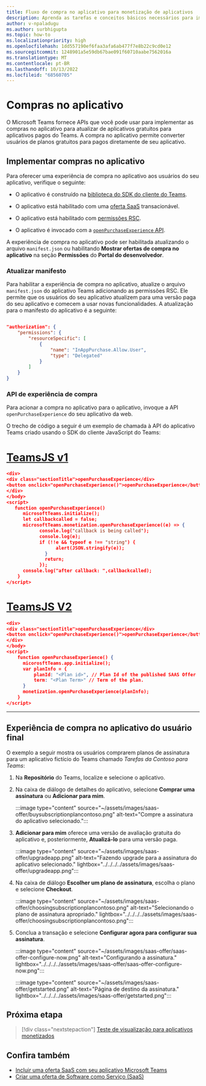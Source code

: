 ```yaml
---
title: Fluxo de compra no aplicativo para monetização de aplicativos
description: Aprenda as tarefas e conceitos básicos necessários para implementar compras no aplicativo e funcionalidade de avaliação em aplicativos de equipes.
author: v-npaladugu
ms.author: surbhigupta
ms.topic: how-to
ms.localizationpriority: high
ms.openlocfilehash: 1dd557190ef6faa3afa6ab477f7e8b22c9cd0e12
ms.sourcegitcommit: 1248901a5e59db67bae091f60710aabe7562016a
ms.translationtype: MT
ms.contentlocale: pt-BR
ms.lasthandoff: 10/13/2022
ms.locfileid: "68560705"
---
```

# <a name="in-app-purchases"></a>Compras no aplicativo

O Microsoft Teams fornece APIs que você pode usar para implementar as compras no aplicativo para atualizar de aplicativos gratuitos para aplicativos pagos do Teams. A compra no aplicativo permite converter usuários de planos gratuitos para pagos diretamente de seu aplicativo.

## <a name="implement-in-app-purchases"></a>Implementar compras no aplicativo

Para oferecer uma experiência de compra no aplicativo aos usuários do seu aplicativo, verifique o seguinte:

* O aplicativo é construído na [biblioteca do SDK do cliente do Teams](https://github.com/OfficeDev/microsoft-teams-library-js).

* O aplicativo está habilitado com uma [oferta SaaS](~/concepts/deploy-and-publish/appsource/prepare/include-saas-offer.md) transacionável.

* O aplicativo está habilitado com [permissões RSC](#update-manifest).

* O aplicativo é invocado com a [`openPurchaseExperience` API](#purchase-experience-api).

A experiência de compra no aplicativo pode ser habilitada atualizando o arquivo `manifest.json` ou habilitando **Mostrar ofertas de compra no aplicativo** na seção **Permissões** do **Portal do desenvolvedor**.

### <a name="update-manifest"></a>Atualizar manifesto

Para habilitar a experiência de compra no aplicativo, atualize o arquivo `manifest.json` do aplicativo Teams adicionando as permissões RSC. Ele permite que os usuários do seu aplicativo atualizem para uma versão paga do seu aplicativo e comecem a usar novas funcionalidades. A atualização para o manifesto do aplicativo é a seguinte:

```json

"authorization": {
    "permissions": {
        "resourceSpecific": [
            {
                "name": "InAppPurchase.Allow.User",
                "type": "Delegated"
            }
        ]
    }
}
```

### <a name="purchase-experience-api"></a>API de experiência de compra

Para acionar a compra no aplicativo para o aplicativo, invoque a API `openPurchaseExperience` do seu aplicativo da web.

O trecho de código a seguir é um exemplo de chamada à API do aplicativo Teams criado usando o SDK do cliente JavaScript do Teams:

# <a name="teamsjs-v1"></a>[TeamsJS v1](#tab/jsonV11)

```json
<div> 
<div class="sectionTitle">openPurchaseExperience</div>
<button onclick="openPurchaseExperience()">openPurchaseExperience</button>
</div>
</body>
<script>
   function openPurchaseExperience()
      microsoftTeams.initialize();
      let callbackcalled = false;
      microsoftTeams.monetization.openPurchaseExperience((e) => {
            console.log("callback is being called");
            console.log(e);
            if (!!e && typeof e !== "string") {
                  alert(JSON.stringify(e));
              }
              return;
            });
      console.log("after callback: ",callbackcalled);
    }
</script>
```

# <a name="teamsjs-v2"></a>[TeamsJS V2](#tab/jsonV2)

```json
<div>
<div class="sectionTitle">openPurchaseExperience</div>
<button onclick="openPurchaseExperience()">openPurchaseExperience</button>
</div>
</body>
<script>
    function openPurchaseExperience() {
      micorosftTeams.app.initialize();
      var planInfo = {
          planId: "<Plan id>", // Plan Id of the published SAAS Offer
          term: "<Plan Term>" // Term of the plan.
      }
      monetization.openPurchaseExperience(planInfo);
    }
</script>
```

---

## <a name="end-user-in-app-purchasing-experience"></a>Experiência de compra no aplicativo do usuário final

O exemplo a seguir mostra os usuários comprarem planos de assinatura para um aplicativo fictício do Teams chamado *Tarefas da Contoso para Teams*:

1. Na **Repositório** do Teams, localize e selecione o aplicativo.

1. Na caixa de diálogo de detalhes do aplicativo, selecione **Comprar uma assinatura** ou **Adicionar para mim**.

    :::image type="content" source="~/assets/images/saas-offer/buysubscriptionplancontoso.png" alt-text="Compre a assinatura do aplicativo selecionado.":::

1. **Adicionar para mim** oferece uma versão de avaliação gratuita do aplicativo e, posteriormente, **Atualizá-lo** para uma versão paga.

    :::image type="content" source="~/assets/images/saas-offer/upgradeapp.png" alt-text="Fazendo upgrade para a assinatura do aplicativo selecionado." lightbox="../../../../assets/images/saas-offer/upgradeapp.png":::

1. Na caixa de diálogo **Escolher um plano de assinatura**, escolha o plano e selecione **Checkout**.

    :::image type="content" source="~/assets/images/saas-offer/choosingsubscriptionplancontoso.png" alt-text="Selecionando o plano de assinatura apropriado." lightbox="../../../../assets/images/saas-offer/choosingsubscriptionplancontoso.png":::

1. Conclua a transação e selecione **Configurar agora para configurar sua assinatura**.

    :::image type="content" source="~/assets/images/saas-offer/saas-offer-configure-now.png" alt-text="Configurando a assinatura." lightbox="../../../../assets/images/saas-offer/saas-offer-configure-now.png":::

    :::image type="content" source="~/assets/images/saas-offer/getstarted.png" alt-text="Página de destino da assinatura." lightbox="../../../../assets/images/saas-offer/getstarted.png":::

## <a name="next-step"></a>Próxima etapa

> [!div class="nextstepaction"]
> [Teste de visualização para aplicativos monetizados](~/concepts/deploy-and-publish/appsource/prepare/Test-preview-for-monetized-apps.md)

## <a name="see-also"></a>Confira também

* [Incluir uma oferta SaaS com seu aplicativo Microsoft Teams](~/concepts/deploy-and-publish/appsource/prepare/include-saas-offer.md)
* [Criar uma oferta de Software como Serviço (SaaS)](include-saas-offer.md#create-your-saas-offer)
